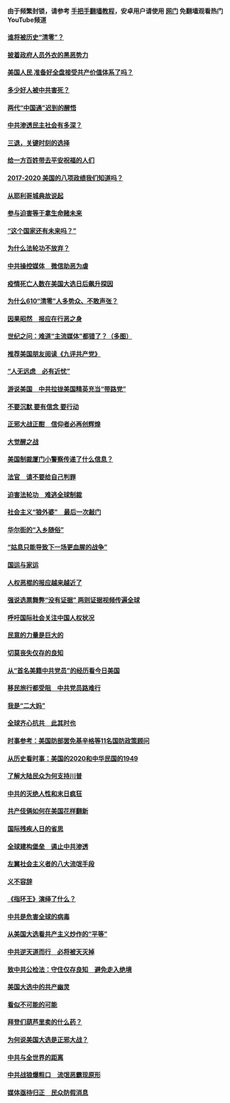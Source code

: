 #### 由于频繁封锁，请参考 [手把手翻墙教程](https://github.com/gfw-breaker/guides/wiki/)，安卓用户请使用 [网门](https://github.com/gfw-breaker/nogfw/blob/master/dl.md?t=01010300) 免翻墙观看热门YouTube频道 

#### [谁将被历史“清零”？](../pages/73/417485.md?t=01010300) 

#### [披着政府人员外衣的黑恶势力](../pages/73/417442.md?t=01010300) 

#### [美国人民 准备好全盘接受共产价值体系了吗？](../pages/73/417491.md?t=01010300) 

#### [多少好人被中共害死？](../pages/73/417144.md?t=01010300) 

#### [两代“中国通”迟到的醒悟](../pages/73/417064.md?t=01010300) 

#### [中共渗透民主社会有多深？](../pages/73/417063.md?t=01010300) 

#### [三退，关键时刻的选择](../pages/73/416969.md?t=01010300) 

#### [给一方百姓带去平安祝福的人们](../pages/73/416941.md?t=01010300) 

#### [2017-2020  美国的八项政绩我们知道吗？](../pages/73/416968.md?t=01010300) 

#### [从耶利哥城典故说起](../pages/73/416892.md?t=01010300) 

#### [参与迫害等于拿生命赌未来](../pages/73/416856.md?t=01010300) 

#### [“这个国家还有未来吗？”](../pages/73/416852.md?t=01010300) 

#### [为什么法轮功不放弃？](../pages/73/416864.md?t=01010300) 

#### [中共操控媒体　微信助恶为虐](../pages/73/416724.md?t=01010300) 

#### [疫情死亡人数在美国大选日后飙升探因](../pages/73/416606.md?t=01010300) 

#### [为什么610“清零”人多势众、不敢声张？](../pages/73/416632.md?t=01010300) 

#### [因果昭然　报应在行恶之身](../pages/73/416582.md?t=01010300) 

#### [世纪之问：难道“主流媒体”都错了？（多图）](../pages/73/416571.md?t=01010300) 

#### [推荐美国朋友阅读《九评共产党》](../pages/73/416510.md?t=01010300) 

#### [“人无远虑　必有近忧”](../pages/73/416513.md?t=01010300) 

#### [游说美国　中共拉拢美国精英充当“带路党”](../pages/73/416529.md?t=01010300) 

#### [不要沉默 要有信念 要行动](../pages/73/416457.md?t=01010300) 

#### [正邪大战正酣　信仰者必再创辉煌](../pages/73/416433.md?t=01010300) 

#### [大觉醒之战](../pages/73/416456.md?t=01010300) 

#### [美国制裁厦门小警察传递了什么信息？](../pages/73/416432.md?t=01010300) 

#### [法官　请不要给自己判罪](../pages/73/416379.md?t=01010300) 

#### [迫害法轮功　难逃全球制裁](../pages/73/416380.md?t=01010300) 

#### [社会主义“狼外婆”　最后一次敲门](../pages/73/416394.md?t=01010300) 

#### [华尔街的“入乡随俗”](../pages/73/416395.md?t=01010300) 

#### [“姑息只能导致下一场更血腥的战争”](../pages/73/416223.md?t=01010300) 

#### [国运与家运](../pages/73/416224.md?t=01010300) 

#### [人权恶棍的报应越来越近了](../pages/73/416276.md?t=01010300) 

#### [强说选票舞弊“没有证据” 两则证据视频传遍全球](../pages/73/416227.md?t=01010300) 

#### [呼吁国际社会关注中国人权状况](../pages/73/416135.md?t=01010300) 

#### [民意的力量是巨大的](../pages/73/416222.md?t=01010300) 

#### [切莫丧失仅存的良知](../pages/73/416134.md?t=01010300) 

#### [从“首名美籍中共党员”的经历看今日美国](../pages/73/416114.md?t=01010300) 

#### [移民旅行都受阻　中共党员路难行](../pages/73/416033.md?t=01010300) 

#### [我是“二大妈”](../pages/73/415529.md?t=01010300) 

#### [全球齐心抗共　此其时也](../pages/73/415989.md?t=01010300) 

#### [时事参考：美国防部罢免基辛格等11名国防政策顾问](../pages/73/415970.md?t=01010300) 

#### [从历史看时事：美国的2020和中华民国的1949](../pages/73/415949.md?t=01010300) 

#### [了解大陆民众为何支持川普](../pages/73/415950.md?t=01010300) 

#### [中共的灭绝人性和末日疯狂](../pages/73/415944.md?t=01010300) 

#### [共产伎俩如何在美国花样翻新](../pages/73/415908.md?t=01010300) 

#### [国际残疾人日的省思](../pages/73/415849.md?t=01010300) 

#### [全球建构堡垒　遏止中共渗透](../pages/73/415850.md?t=01010300) 

#### [左翼社会主义者的八大流氓手段](../pages/73/415802.md?t=01010300) 

#### [义不容辞](../pages/73/415807.md?t=01010300) 

#### [《指环王》演绎了什么？](../pages/73/415739.md?t=01010300) 

#### [中共是危害全球的病毒](../pages/73/415569.md?t=01010300) 

#### [从美国大选看共产主义炒作的“平等”](../pages/73/415654.md?t=01010300) 

#### [中共逆天道而行　必将被天灭掉](../pages/73/415626.md?t=01010300) 

#### [致中共公检法：守住仅存良知　避免走入绝境](../pages/73/415627.md?t=01010300) 

#### [美国大选中的共产幽灵](../pages/73/415618.md?t=01010300) 

#### [看似不可能的可能](../pages/73/415619.md?t=01010300) 

#### [拜登们葫芦里卖的什么药？](../pages/73/415531.md?t=01010300) 

#### [为何说美国大选是正邪大战？](../pages/73/415530.md?t=01010300) 

#### [中共与全世界的距离](../pages/73/415435.md?t=01010300) 

#### [中共战狼爆粗口　流氓恶霸现原形](../pages/73/415426.md?t=01010300) 

#### [媒体亟待归正　民众防假消息](../pages/73/415402.md?t=01010300) 

